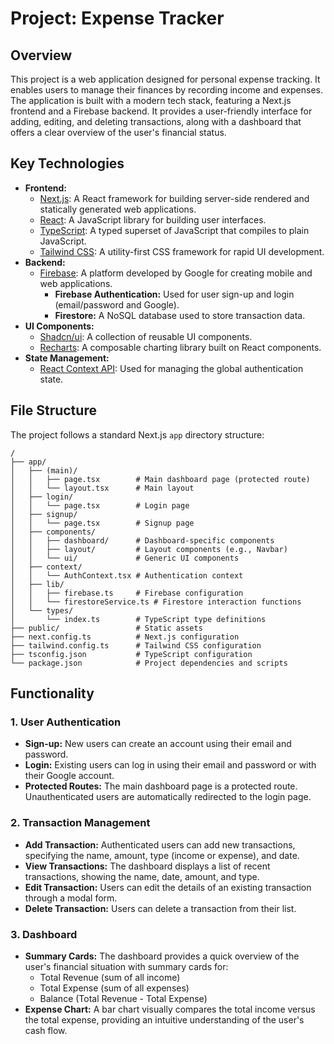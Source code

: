 # Project: Expense Tracker

## Overview

This project is a web application designed for personal expense tracking. It enables users to manage their finances by recording income and expenses. The application is built with a modern tech stack, featuring a Next.js frontend and a Firebase backend. It provides a user-friendly interface for adding, editing, and deleting transactions, along with a dashboard that offers a clear overview of the user's financial status.

## Key Technologies

-   **Frontend:**
    -   [Next.js](https://nextjs.org/): A React framework for building server-side rendered and statically generated web applications.
    -   [React](https://reactjs.org/): A JavaScript library for building user interfaces.
    -   [TypeScript](https://www.typescriptlang.org/): A typed superset of JavaScript that compiles to plain JavaScript.
    -   [Tailwind CSS](https://tailwindcss.com/): A utility-first CSS framework for rapid UI development.
-   **Backend:**
    -   [Firebase](https://firebase.google.com/): A platform developed by Google for creating mobile and web applications.
        -   **Firebase Authentication:** Used for user sign-up and login (email/password and Google).
        -   **Firestore:** A NoSQL database used to store transaction data.
-   **UI Components:**
    -   [Shadcn/ui](https://ui.shadcn.com/): A collection of reusable UI components.
    -   [Recharts](https://recharts.org/): A composable charting library built on React components.
-   **State Management:**
    -   [React Context API](https://reactjs.org/docs/context.html): Used for managing the global authentication state.

## File Structure

The project follows a standard Next.js `app` directory structure:

```
/
├── app/
│   ├── (main)/
│   │   ├── page.tsx        # Main dashboard page (protected route)
│   │   └── layout.tsx      # Main layout
│   ├── login/
│   │   └── page.tsx        # Login page
│   ├── signup/
│   │   └── page.tsx        # Signup page
│   ├── components/
│   │   ├── dashboard/      # Dashboard-specific components
│   │   ├── layout/         # Layout components (e.g., Navbar)
│   │   └── ui/             # Generic UI components
│   ├── context/
│   │   └── AuthContext.tsx # Authentication context
│   ├── lib/
│   │   ├── firebase.ts     # Firebase configuration
│   │   └── firestoreService.ts # Firestore interaction functions
│   └── types/
│       └── index.ts        # TypeScript type definitions
├── public/                 # Static assets
├── next.config.ts          # Next.js configuration
├── tailwind.config.ts      # Tailwind CSS configuration
├── tsconfig.json           # TypeScript configuration
└── package.json            # Project dependencies and scripts
```

## Functionality

### 1. User Authentication

-   **Sign-up:** New users can create an account using their email and password.
-   **Login:** Existing users can log in using their email and password or with their Google account.
-   **Protected Routes:** The main dashboard page is a protected route. Unauthenticated users are automatically redirected to the login page.

### 2. Transaction Management

-   **Add Transaction:** Authenticated users can add new transactions, specifying the name, amount, type (income or expense), and date.
-   **View Transactions:** The dashboard displays a list of recent transactions, showing the name, date, amount, and type.
-   **Edit Transaction:** Users can edit the details of an existing transaction through a modal form.
-   **Delete Transaction:** Users can delete a transaction from their list.

### 3. Dashboard

-   **Summary Cards:** The dashboard provides a quick overview of the user's financial situation with summary cards for:
    -   Total Revenue (sum of all income)
    -   Total Expense (sum of all expenses)
    -   Balance (Total Revenue - Total Expense)
-   **Expense Chart:** A bar chart visually compares the total income versus the total expense, providing an intuitive understanding of the user's cash flow.
